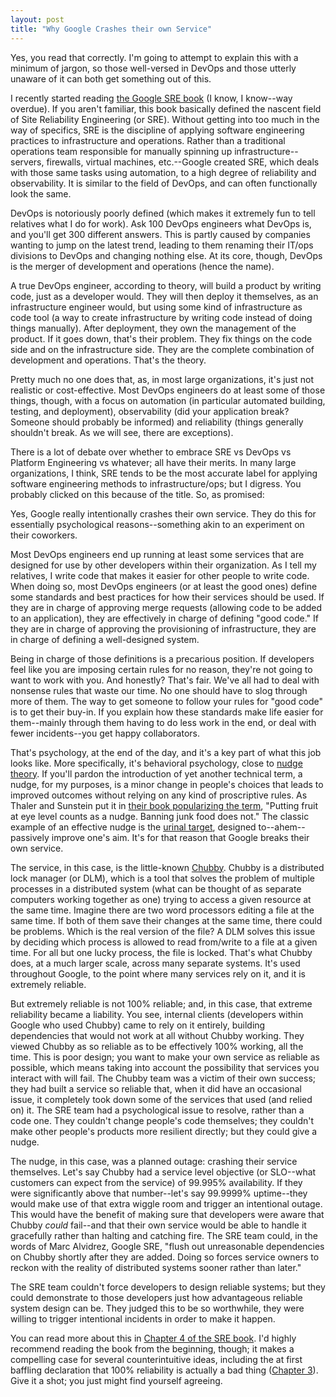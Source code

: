 ```yaml
---
layout: post
title: "Why Google Crashes their own Service"
---
```


Yes, you read that correctly. I'm going to attempt to explain this with a minimum of jargon,
so those well-versed in DevOps and those utterly unaware of it can both get something out of this.

I recently started reading [the Google SRE book](https://sre.google/sre-book/table-of-contents/)
(I know, I know--way overdue). If you aren't familiar, this book basically defined the nascent
field of Site Reliability Engineering (or SRE). Without getting into too much in the way of
specifics, SRE is the discipline of applying software engineering practices to infrastructure and
operations. Rather than a traditional operations team responsible for manually spinning up
infrastructure--servers, firewalls, virtual machines, etc.--Google created SRE, which deals with
those same tasks using automation, to a high degree of reliability and observability. It is similar
to the field of DevOps, and can often functionally look the same.

DevOps is notoriously poorly defined (which makes it extremely fun to tell relatives what I do for
work). Ask 100 DevOps engineers what DevOps is, and you'll get 300 different answers. This is
partly caused by companies wanting to jump on the latest trend, leading to them renaming their
IT/ops divisions to DevOps and changing nothing else. At its core, though, DevOps is the merger of
development and operations (hence the name).

A true DevOps engineer, according to theory, will
build a product by writing code, just as a developer would. They will then deploy it themselves,
as an infrastructure engineer would, but using some kind of infrastructure as code tool (a way to
create infrastructure by writing code instead of doing things manually). After deployment, they own
the management of the product. If it goes down, that's their problem. They fix things on the code
side and on the infrastructure side. They are the complete combination of development and
operations. That's the theory.

Pretty
much no one does that, as, in most large organizations, it's just not realistic or cost-effective.
Most DevOps engineers do at least some of those things, though, with a focus
on automation (in particular automated building, testing, and deployment), observability (did your
application break? Someone should probably be informed) and reliability (things generally shouldn't
break. As we will see, there are exceptions).

There is a lot of debate over whether to embrace SRE vs
DevOps vs Platform Engineering vs whatever; all have their merits. In many large organizations, I
think, SRE tends to be the most accurate label for applying software engineering methods to
infrastructure/ops; but I digress. You probably clicked on this because of the title. So, as
promised:

Yes, Google really intentionally crashes their own service. They do this for essentially
psychological reasons--something akin to an experiment on their coworkers.

Most DevOps engineers end up running at least some services that are designed for use by other
developers within their organization. As I tell my relatives, I write code that makes it easier for
other people to write code. When doing so, most DevOps engineers (or at least the good ones) define
some standards and best practices for how their services should be used. If they are in charge of
approving merge requests (allowing code to be added to an application), they are effectively in
charge of defining "good code." If they are in charge of approving the provisioning of
infrastructure, they are in charge of defining a well-designed system.

Being in charge of those definitions is a precarious position. If developers feel like you are
imposing certain rules for no reason, they're not going to want to work with you. And honestly?
That's fair. We've all had to deal with nonsense rules that waste our time. No one should have to
slog through more of them. The way to get someone to follow your rules for "good code" is to get
their buy-in. If you explain how these standards make life easier for them--mainly through them
having to do less work in the end, or deal with fewer incidents--you get happy collaborators.

That's psychology, at the end of the day, and it's a key part of what this job looks like. More
specifically, it's behavioral psychology, close to
[nudge theory](https://en.wikipedia.org/wiki/Nudge_theory). If you'll pardon the introduction
of yet another technical term, a nudge, for my purposes, is a minor change in people's choices
that leads to improved outcomes without relying on any kind of proscriptive rules. As Thaler and
Sunstein put it in [their book popularizing the term](https://en.wikipedia.org/wiki/Nudge_(book)),
"Putting fruit at eye level counts as a nudge. Banning junk food does not." The classic example
of an effective nudge is the [urinal target](https://en.wikipedia.org/wiki/Urinal_target), designed
to--ahem--passively improve one's aim. It's for that reason that Google breaks their own service.

The service, in this case, is the little-known
[Chubby](https://static.googleusercontent.com/media/research.google.com/en//archive/chubby-osdi06.pdf).
Chubby is a distributed lock manager (or DLM), which is a tool that solves the problem of multiple
processes in a distributed system (what can be thought of as separate computers working together as
one) trying to access a given
resource at the same time. Imagine there are two word processors editing a file at the same time.
If both of them save their changes at the same time, there could be problems. Which is the real
version of the file? A DLM solves this issue by deciding which process is allowed to read
from/write to a file at a given time. For all but one lucky process, the file is locked. That's
what Chubby does, at a much larger scale, across many separate systems. It's used throughout
Google, to the point where many services rely on it, and it is extremely reliable.

But extremely reliable is not 100% reliable; and, in this case, that extreme reliability became a
liability. You see, internal clients (developers within Google who used Chubby) came to rely on it
entirely, building dependencies that would not work at all without Chubby working. They viewed
Chubby as so reliable as to be effectively 100% working, all the time. This is poor
design; you want to make your own service as reliable as possible, which means taking into account
the possibility that services you interact with will fail. The Chubby team was a victim of their
own success; they had built a service so reliable that, when it did have an occasional issue, it
completely took down some of the services that used (and relied on) it. The SRE team had a
psychological issue to resolve, rather than a code one. They couldn't change people's code
themselves; they couldn't make other people's products more resilient directly; but they could
give a nudge.

The nudge, in this case, was a planned outage: crashing their service themselves. Let's say Chubby
had a service level objective (or SLO--what customers can expect from the service) of 99.995%
availability. If they were significantly above that number--let's say 99.9999%
uptime--they would make use of that extra wiggle room and trigger an intentional outage. This
would have the benefit of making sure that developers were aware that Chubby *could* fail--and that
their own service would be able to handle it gracefully rather than halting and catching fire. The
SRE team could, in the words of Marc Alvidrez, Google SRE, "flush out unreasonable dependencies on
Chubby shortly after they are added. Doing so forces service owners to reckon with
the reality of distributed systems sooner rather than later."

The SRE team couldn't force developers to design reliable systems; but they could demonstrate
to those developers just how advantageous reliable system design can be.
They judged this to be so worthwhile, they were willing to trigger intentional incidents in
order to make it happen.

You can read more about this in
[Chapter 4 of the SRE book](https://sre.google/sre-book/service-level-objectives/). I'd highly
recommend reading the book from the beginning, though; it makes a compelling case for several
counterintuitive ideas, including the at first baffling declaration that 100% reliability is
actually a bad thing ([Chapter 3](https://sre.google/sre-book/embracing-risk/)). Give it a shot;
you just might find yourself agreeing.
